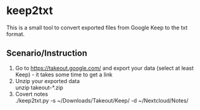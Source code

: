 # keep2txt

This is a small tool to convert exported files from Google Keep to the txt format.


## Scenario/Instruction

1. Go to https://takeout.google.com/ and export your data (select at least Keep) - it takes some time to get a link  
2. Unzip your exported data  
       unzip takeout-*.zip 
3. Covert notes  
       ./keep2txt.py -s ~/Downloads/Takeout/Keep/ -d ~/Nextcloud/Notes/

    

